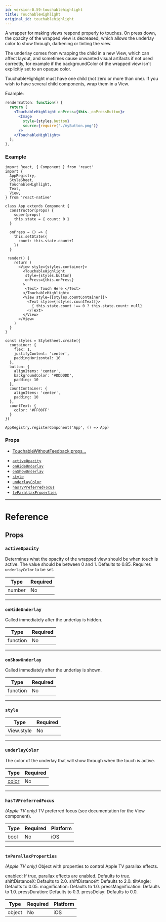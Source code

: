 ```yaml
---
id: version-0.59-touchablehighlight
title: TouchableHighlight
original_id: touchablehighlight
---
```


A wrapper for making views respond properly to touches. On press down, the opacity of the wrapped view is decreased, which allows the underlay color to show through, darkening or tinting the view.

The underlay comes from wrapping the child in a new View, which can affect layout, and sometimes cause unwanted visual artifacts if not used correctly, for example if the backgroundColor of the wrapped view isn't explicitly set to an opaque color.

TouchableHighlight must have one child (not zero or more than one). If you wish to have several child components, wrap them in a View.

Example:

```jsx
renderButton: function() {
  return (
    <TouchableHighlight onPress={this._onPressButton}>
      <Image
        style={styles.button}
        source={require('./myButton.png')}
      />
    </TouchableHighlight>
  );
},
```

### Example

```ReactNativeWebPlayer
import React, { Component } from 'react'
import {
  AppRegistry,
  StyleSheet,
  TouchableHighlight,
  Text,
  View,
} from 'react-native'

class App extends Component {
  constructor(props) {
    super(props)
    this.state = { count: 0 }
  }

  onPress = () => {
    this.setState({
      count: this.state.count+1
    })
  }

 render() {
    return (
      <View style={styles.container}>
        <TouchableHighlight
         style={styles.button}
         onPress={this.onPress}
        >
         <Text> Touch Here </Text>
        </TouchableHighlight>
        <View style={[styles.countContainer]}>
          <Text style={[styles.countText]}>
            { this.state.count !== 0 ? this.state.count: null}
          </Text>
        </View>
      </View>
    )
  }
}

const styles = StyleSheet.create({
  container: {
    flex: 1,
    justifyContent: 'center',
    paddingHorizontal: 10
  },
  button: {
    alignItems: 'center',
    backgroundColor: '#DDDDDD',
    padding: 10
  },
  countContainer: {
    alignItems: 'center',
    padding: 10
  },
  countText: {
    color: '#FF00FF'
  }
})

AppRegistry.registerComponent('App', () => App)
```

### Props

- [TouchableWithoutFeedback props...](touchablewithoutfeedback.md#props)

* [`activeOpacity`](touchablehighlight.md#activeopacity)
* [`onHideUnderlay`](touchablehighlight.md#onhideunderlay)
* [`onShowUnderlay`](touchablehighlight.md#onshowunderlay)
* [`style`](touchablehighlight.md#style)
* [`underlayColor`](touchablehighlight.md#underlaycolor)
* [`hasTVPreferredFocus`](touchablehighlight.md#hastvpreferredfocus)
* [`tvParallaxProperties`](touchablehighlight.md#tvparallaxproperties)

---

# Reference

## Props

### `activeOpacity`

Determines what the opacity of the wrapped view should be when touch is active. The value should be between 0 and 1. Defaults to 0.85. Requires `underlayColor` to be set.

| Type   | Required |
| ------ | -------- |
| number | No       |

---

### `onHideUnderlay`

Called immediately after the underlay is hidden.

| Type     | Required |
| -------- | -------- |
| function | No       |

---

### `onShowUnderlay`

Called immediately after the underlay is shown.

| Type     | Required |
| -------- | -------- |
| function | No       |

---

### `style`

| Type       | Required |
| ---------- | -------- |
| View.style | No       |

---

### `underlayColor`

The color of the underlay that will show through when the touch is active.

| Type               | Required |
| ------------------ | -------- |
| [color](colors.md) | No       |

---

### `hasTVPreferredFocus`

_(Apple TV only)_ TV preferred focus (see documentation for the View component).

| Type | Required | Platform |
| ---- | -------- | -------- |
| bool | No       | iOS      |

---

### `tvParallaxProperties`

_(Apple TV only)_ Object with properties to control Apple TV parallax effects.

enabled: If true, parallax effects are enabled. Defaults to true. shiftDistanceX: Defaults to 2.0. shiftDistanceY: Defaults to 2.0. tiltAngle: Defaults to 0.05. magnification: Defaults to 1.0. pressMagnification: Defaults to 1.0. pressDuration: Defaults to 0.3. pressDelay: Defaults to 0.0.

| Type   | Required | Platform |
| ------ | -------- | -------- |
| object | No       | iOS      |
